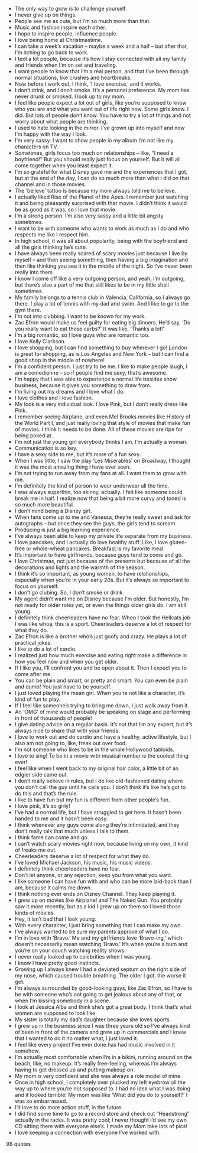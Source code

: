 - The only way to grow is to challenge yourself.
 - I never give up on things.
 - People see me as cute, but I’m so much more than that.
 - Music and fashion inspire each other.
 - I hope to inspire people, influence people.
 - I love being home at Christmastime.
 - I can take a week’s vacation – maybe a week and a half – but after that, I’m itching to go back to work.
 - I text a lot people, because it’s how I stay connected with all my family and friends when I’m on set and traveling.
 - I want people to know that I’m a real person, and that I’ve been through normal situations, like crushes and heartbreaks.
 - Now before I work out, I think, ‘I love exercise,’ and it works.
 - I don’t drink, and I don’t smoke. It’s a personal preference. My mom has never drunk or smoked. I look up to my mom.
 - I feel like people expect a lot out of girls, like you’re supposed to know who you are and what you want out of life right now. Some girls know. I did. But lots of people don’t know. You have to try a lot of things and not worry about what people are thinking.
 - I used to hate looking in the mirror. I’ve grown up into myself and now I’m happy with the way I look.
 - I’m very sassy. I want to show people in my album I’m not like my characters on TV.
 - Sometimes, girls focus too much on relationships – like, “I need a boyfriend!” But you should really just focus on yourself. But it will all come together when you least expect it.
 - I’m so grateful for what Disney gave me and the experiences that I got, but at the end of the day, I can do so much more than what I did on that channel and in those movies.
 - The ‘believe’ tattoo is because my mom always told me to believe.
 - I actually liked Rise of the Planet of the Apes. I remember just watching it and being pleasantly surprised with that movie. I didn’t think it would be as good as it was, so I love that movie.
 - I’m a strong person. I’m also very sassy and a little bit angsty sometimes.
 - I want to be with someone who wants to work as much as I do and who respects me like I respect him.
 - In high school, it was all about popularity, being with the boyfriend and all the girls thinking he’s cute.
 - I have always been really scared of scary movies just because I live by myself – and then seeing something, then having a big imagination and then like thinking you see it in the middle of the night. So I’ve never been really into them.
 - I know I come off like a very outgoing person, and yeah, I’m outgoing, but there’s also a part of me that still likes to be in my little shell sometimes.
 - My family belongs to a tennis club in Valencia, California, so I always go there. I play a lot of tennis with my dad and swim. And I like to go to the gym there.
 - I’m not into clubbing. I want to be known for my work.
 - Zac Efron would make us feel guilty for eating big dinners. He’d say, ‘Do you really want to eat those carbs?’ It was like, ‘Thanks a lot!’
 - I’m a big romantic, so I love guys who are romantic too.
 - I love Kelly Clarkson.
 - I love shopping, but I can find something to buy wherever I go! London is great for shopping, as is Los Angeles and New York – but I can find a good shop in the middle of nowhere!
 - I’m a confident person. I just try to be me. I like to make people laugh, I am a comedienne – so if people find me sexy, that’s awesome.
 - I’m happy that I was able to experience a normal life besides show business, because it gives you something to draw from.
 - I’m living out my dreams and I love what I do.
 - I love clothes and I love fashion.
 - My look is a very individual look. I love Pink, but I don’t really dress like Pink.
 - I remember seeing Airplane, and even Mel Brooks movies like History of the World Part I, and just really loving that style of movies that make fun of movies. I think it needs to be done. All of these movies are ripe for being poked at.
 - I’m not just the young girl everybody thinks I am. I’m actually a woman.
 - Communication is so key.
 - I have a sexy side to me, but it’s more of a fun sexy.
 - When I was little, I saw the play ‘Les Miserables’ on Broadway, I thought it was the most amazing thing I have ever seen.
 - I’m not trying to run away from my fans at all. I want them to grow with me.
 - I’m definitely the kind of person to wear underwear all the time.
 - I was always superthin, too skinny, actually. I felt like someone could break me in half. I realize now that being a bit more curvy and toned is so much more beautiful.
 - I don’t mind being a Disney girl.
 - When fans come up to me and Vanessa, they’re really sweet and ask for autographs – but once they see the guys, the girls tend to scream.
 - Producing is just a big learning experience.
 - I’ve always been able to keep my private life separate from my business.
 - I love pancakes, and I actually do love healthy stuff. Like, I love gluten-free or whole-wheat pancakes. Breakfast is my favorite meal.
 - It’s important to have girlfriends, because guys tend to come and go.
 - I love Christmas, not just because of the presents but because of all the decorations and lights and the warmth of the season.
 - I think it’s so important, as young women, to have relationships, especially when you’re in your early 20s. But it’s always so important to focus on yourself.
 - I don’t go clubing. So, I don’t smoke or drink.
 - My agent didn’t want me on Disney because I’m older. But honestly, I’m not ready for older roles yet, or even the things older girls do. I am still young.
 - I definitely think cheerleaders have no fear. When I took the Hellcats job I was like whoa, this is a sport. Cheerleaders deserve a lot of respect for what they do.
 - Zac Efron is like a brother who’s just goofy and crazy. He plays a lot of practical jokes.
 - I like to do a lot of cardio.
 - I realized just how much exercise and eating right make a difference in how you feel now and when you get older.
 - If I like you, I’ll confront you and be open about it. Then I expect you to come after me.
 - You can be plain and smart, or pretty and smart. You can even be plain and dumb! You just have to be yourself.
 - I just loved playing the mean girl. When you’re not like a character, it’s kind of fun to play.
 - If I feel like someone’s trying to bring me down, I just walk away from it.
 - An ‘OMG’ of mine would probably be speaking on stage and performing in front of thousands of people!
 - I give dating advice on a regular basis. It’s not that I’m any expert, but it’s always nice to share that with your friends.
 - I love to work out and do cardio and have a healthy, active lifestyle, but I also am not going to, like, freak out over food.
 - I’m not someone who likes to be in the whole Hollywood tabloids.
 - I love to sing! To be in a movie with musical number is the coolest thing ever!
 - I feel like when I went back to my original hair color, a little bit of an edgier side came out.
 - I don’t really believe in rules, but I do like old-fashioned dating where you don’t call the guy until he calls you. I don’t think it’s like he’s got to do this and that’s the rule.
 - I like to have fun but my fun is different from other people’s fun.
 - I love pink, it’s so girly!
 - I’ve had a normal life, but I have struggled to get here. It hasn’t been handed to me and it hasn’t been easy.
 - I think whenever any guys come along they’re intimidated, and they don’t really talk that much unless I talk to them.
 - I think fame can come and go.
 - I can’t watch scary movies right now, because living on my own, it kind of freaks me out.
 - Cheerleaders deserve a lot of respect for what they do.
 - I’ve loved Michael Jackson, his music, his music videos.
 - I definitely think cheerleaders have no fear.
 - Don’t let anyone, or any rejection, keep you from what you want.
 - I like someone I can have fun with and who can be more laid-back than I am, because it calms me down.
 - I think nothing ever ends on Disney Channel. They keep playing it.
 - I grew up on movies like Airplane! and The Naked Gun. You probably saw it more recently, but as a kid I grew up on them so I loved those kinds of movies.
 - Hey, it isn’t bad that I look young.
 - With every character, I just bring something that I can make my own.
 - I’ve always wanted to be sure my parents approve of what I do.
 - I’m in love with ‘Bravo.’ Me and my girlfriends love ‘Bravo-ing,’ which doesn’t necessarily mean watching ‘Bravo.’ It’s when you’re a bum and you’re on your couch watching reality shows.
 - I never really looked up to celebrities when I was young.
 - I know I have pretty good instincts.
 - Growing up I always knew I had a deviated septum on the right side of my nose, which caused trouble breathing. The older I got, the worse it got.
 - I’m always surrounded by good-looking guys, like Zac Efron, so I have to be with someone who’s not going to get jealous about any of that, or when I’m kissing somebody in a scene.
 - I look at Jessica Alba and think she’s got a great body. I think that’s what women are supposed to look like.
 - My sister is totally my dad’s daughter because she loves sports.
 - I grew up in the business since I was three years old so I’ve always kind of been in front of the camera and grew up in commercials and I knew that I wanted to do it no matter what, I just loved it.
 - I feel like every project I’ve ever done has had music involved in it somehow.
 - I’m actually most comfortable when I’m in a bikini, running around on the beach, like, no makeup. It’s really free-feeling, whereas I’m always having to get dressed up and putting makeup on.
 - My mom is very confident and she was always a role model of mine.
 - Once in high school, I completely over plucked my left eyebrow all the way up to where you’re not supposed to. I had no idea what I was doing and it looked terrible! My mom was like ‘What did you do to yourself?’ I was so embarrassed.
 - I’d love to do more action stuff, in the future.
 - I did find some time to go to a record store and check out “Headstrong” actually in the racks. It was pretty cool; I never thought I’d see my own CD sitting there with everyone else’s. I made my Mom take lots of pics!
 - I love keeping a connection with everyone I’ve worked with.

98 quotes
